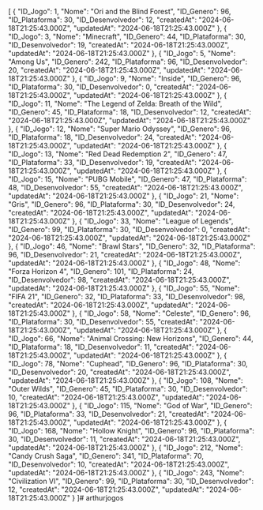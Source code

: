 [
  {
    "ID_Jogo": 1,
    "Nome": "Ori and the Blind Forest",
    "ID_Genero": 96,
    "ID_Plataforma": 30,
    "ID_Desenvolvedor": 12,
    "createdAt": "2024-06-18T21:25:43.000Z",
    "updatedAt": "2024-06-18T21:25:43.000Z"
  },
  {
    "ID_Jogo": 3,
    "Nome": "Minecraft",
    "ID_Genero": 44,
    "ID_Plataforma": 30,
    "ID_Desenvolvedor": 19,
    "createdAt": "2024-06-18T21:25:43.000Z",
    "updatedAt": "2024-06-18T21:25:43.000Z"
  },
  {
    "ID_Jogo": 5,
    "Nome": "Among Us",
    "ID_Genero": 242,
    "ID_Plataforma": 96,
    "ID_Desenvolvedor": 20,
    "createdAt": "2024-06-18T21:25:43.000Z",
    "updatedAt": "2024-06-18T21:25:43.000Z"
  },
  {
    "ID_Jogo": 9,
    "Nome": "Inside",
    "ID_Genero": 96,
    "ID_Plataforma": 30,
    "ID_Desenvolvedor": 0,
    "createdAt": "2024-06-18T21:25:43.000Z",
    "updatedAt": "2024-06-18T21:25:43.000Z"
  },
  {
    "ID_Jogo": 11,
    "Nome": "The Legend of Zelda: Breath of the Wild",
    "ID_Genero": 45,
    "ID_Plataforma": 18,
    "ID_Desenvolvedor": 12,
    "createdAt": "2024-06-18T21:25:43.000Z",
    "updatedAt": "2024-06-18T21:25:43.000Z"
  },
  {
    "ID_Jogo": 12,
    "Nome": "Super Mario Odyssey",
    "ID_Genero": 96,
    "ID_Plataforma": 18,
    "ID_Desenvolvedor": 24,
    "createdAt": "2024-06-18T21:25:43.000Z",
    "updatedAt": "2024-06-18T21:25:43.000Z"
  },
  {
    "ID_Jogo": 13,
    "Nome": "Red Dead Redemption 2",
    "ID_Genero": 47,
    "ID_Plataforma": 33,
    "ID_Desenvolvedor": 19,
    "createdAt": "2024-06-18T21:25:43.000Z",
    "updatedAt": "2024-06-18T21:25:43.000Z"
  },
  {
    "ID_Jogo": 15,
    "Nome": "PUBG Mobile",
    "ID_Genero": 47,
    "ID_Plataforma": 48,
    "ID_Desenvolvedor": 55,
    "createdAt": "2024-06-18T21:25:43.000Z",
    "updatedAt": "2024-06-18T21:25:43.000Z"
  },
  {
    "ID_Jogo": 21,
    "Nome": "Gris",
    "ID_Genero": 96,
    "ID_Plataforma": 30,
    "ID_Desenvolvedor": 24,
    "createdAt": "2024-06-18T21:25:43.000Z",
    "updatedAt": "2024-06-18T21:25:43.000Z"
  },
  {
    "ID_Jogo": 33,
    "Nome": "League of Legends",
    "ID_Genero": 99,
    "ID_Plataforma": 30,
    "ID_Desenvolvedor": 0,
    "createdAt": "2024-06-18T21:25:43.000Z",
    "updatedAt": "2024-06-18T21:25:43.000Z"
  },
  {
    "ID_Jogo": 46,
    "Nome": "Brawl Stars",
    "ID_Genero": 32,
    "ID_Plataforma": 96,
    "ID_Desenvolvedor": 21,
    "createdAt": "2024-06-18T21:25:43.000Z",
    "updatedAt": "2024-06-18T21:25:43.000Z"
  },
  {
    "ID_Jogo": 48,
    "Nome": "Forza Horizon 4",
    "ID_Genero": 101,
    "ID_Plataforma": 24,
    "ID_Desenvolvedor": 98,
    "createdAt": "2024-06-18T21:25:43.000Z",
    "updatedAt": "2024-06-18T21:25:43.000Z"
  },
  {
    "ID_Jogo": 55,
    "Nome": "FIFA 21",
    "ID_Genero": 32,
    "ID_Plataforma": 33,
    "ID_Desenvolvedor": 98,
    "createdAt": "2024-06-18T21:25:43.000Z",
    "updatedAt": "2024-06-18T21:25:43.000Z"
  },
  {
    "ID_Jogo": 58,
    "Nome": "Celeste",
    "ID_Genero": 96,
    "ID_Plataforma": 30,
    "ID_Desenvolvedor": 55,
    "createdAt": "2024-06-18T21:25:43.000Z",
    "updatedAt": "2024-06-18T21:25:43.000Z"
  },
  {
    "ID_Jogo": 66,
    "Nome": "Animal Crossing: New Horizons",
    "ID_Genero": 44,
    "ID_Plataforma": 18,
    "ID_Desenvolvedor": 11,
    "createdAt": "2024-06-18T21:25:43.000Z",
    "updatedAt": "2024-06-18T21:25:43.000Z"
  },
  {
    "ID_Jogo": 78,
    "Nome": "Cuphead",
    "ID_Genero": 96,
    "ID_Plataforma": 30,
    "ID_Desenvolvedor": 20,
    "createdAt": "2024-06-18T21:25:43.000Z",
    "updatedAt": "2024-06-18T21:25:43.000Z"
  },
  {
    "ID_Jogo": 108,
    "Nome": "Outer Wilds",
    "ID_Genero": 45,
    "ID_Plataforma": 30,
    "ID_Desenvolvedor": 10,
    "createdAt": "2024-06-18T21:25:43.000Z",
    "updatedAt": "2024-06-18T21:25:43.000Z"
  },
  {
    "ID_Jogo": 115,
    "Nome": "God of War",
    "ID_Genero": 96,
    "ID_Plataforma": 33,
    "ID_Desenvolvedor": 21,
    "createdAt": "2024-06-18T21:25:43.000Z",
    "updatedAt": "2024-06-18T21:25:43.000Z"
  },
  {
    "ID_Jogo": 168,
    "Nome": "Hollow Knight",
    "ID_Genero": 96,
    "ID_Plataforma": 30,
    "ID_Desenvolvedor": 11,
    "createdAt": "2024-06-18T21:25:43.000Z",
    "updatedAt": "2024-06-18T21:25:43.000Z"
  },
  {
    "ID_Jogo": 212,
    "Nome": "Candy Crush Saga",
    "ID_Genero": 341,
    "ID_Plataforma": 70,
    "ID_Desenvolvedor": 10,
    "createdAt": "2024-06-18T21:25:43.000Z",
    "updatedAt": "2024-06-18T21:25:43.000Z"
  },
  {
    "ID_Jogo": 243,
    "Nome": "Civilization VI",
    "ID_Genero": 99,
    "ID_Plataforma": 30,
    "ID_Desenvolvedor": 12,
    "createdAt": "2024-06-18T21:25:43.000Z",
    "updatedAt": "2024-06-18T21:25:43.000Z"
  }
]# arthurjogos
